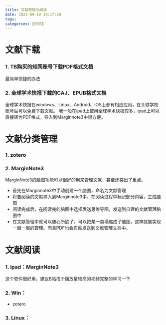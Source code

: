 ```yaml
---
title: 文献管理与阅读
date: 2021-09-19 19:17:10
tags:
categories: [杂项]
---
```


# 文献下载

### 1. TB购买的知网账号下载PDF格式文档
最简单快捷的办法

### 2. 全球学术快报下载的CAJ、EPUB格式文档
全球学术快报在windows、Linux、Android、iOS上都有相应应用，在关联学校账号后可以免费下载文献。
我一般在ipad上使用全球学术快报较多，ipad上可以直接转为PDF格式，导入到Marginnote3中很方便。

# 文献分类管理

### 1. zotero


### 2. MarginNote3

MarginNote3的脑图功能可以很好的用来管理文献，甚至还突出了重点。
+ 首先在Marginnote3中手动创建一个脑图，命名为文献管理
+ 将要阅读的文献导入到Marginnote3中，在阅读过程中标记部分内容，生成脑图
+ 阅读完成后，在阅读完的脑图中选择发送思维导图，发送到自建的文献管理脑图中
+ 在文献管理中就可以随心所欲了，可以把某一类塌缩成子脑图，这样就能实现一层一层的管理。而且PDF也会自动发送到文献管理文档中。


# 文献阅读

### 1. ipad：MarginNote3

这个软件很好用，建议B站找个播放量较高的视频完整的学习一下

### 2. Win：
+ zotero

### 3. Linux：